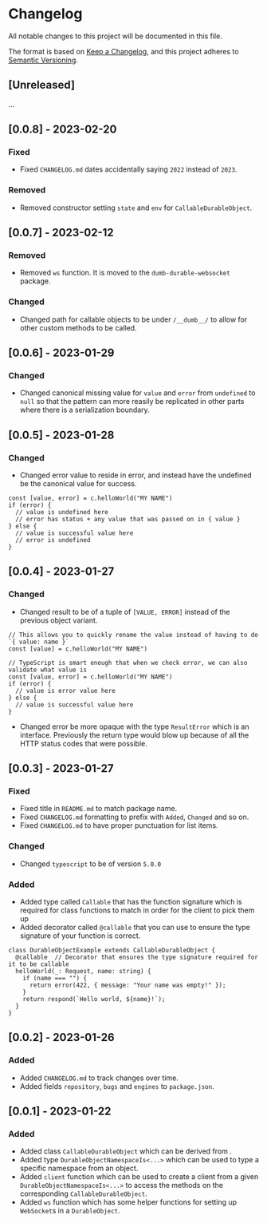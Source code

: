 # Changelog

All notable changes to this project will be documented in this file.

The format is based on [Keep a Changelog](https://keepachangelog.com/en/1.0.0/),
and this project adheres to [Semantic Versioning](https://semver.org/spec/v2.0.0.html).

## [Unreleased]

...

## [0.0.8] - 2023-02-20

### Fixed

- Fixed `CHANGELOG.md` dates accidentally saying `2022` instead of `2023`.

### Removed

- Removed constructor setting `state` and `env` for `CallableDurableObject`.

## [0.0.7] - 2023-02-12

### Removed

- Removed `ws` function. It is moved to the `dumb-durable-websocket` package.

### Changed

- Changed path for callable objects to be under `/__dumb__/` to allow for other custom methods to be called.

## [0.0.6] - 2023-01-29

### Changed

- Changed canonical missing value for `value` and `error` from `undefined` to `null` so that the pattern can more reasily be replicated in other parts where there is a serialization boundary. 

## [0.0.5] - 2023-01-28

### Changed

- Changed error value to reside in error, and instead have the undefined be the canonical value for success.
```tsx
const [value, error] = c.helloWorld("MY NAME")
if (error) {
  // value is undefined here
  // error has status + any value that was passed on in { value }
} else {
  // value is successful value here
  // error is undefined
}
```

## [0.0.4] - 2023-01-27

### Changed

- Changed result to be of a tuple of `[VALUE, ERROR]` instead of the previous object variant.
```tsx
// This allows you to quickly rename the value instead of having to do `{ value: name }`
const [value] = c.helloWorld("MY NAME")

// TypeScript is smart enough that when we check error, we can also validate what value is
const [value, error] = c.helloWorld("MY NAME")
if (error) {
  // value is error value here
} else {
  // value is successful value here
}
```
- Changed error be more opaque with the type `ResultError` which is an interface. Previously the return type would blow up because of all the HTTP status codes that were possible.

## [0.0.3] - 2023-01-27

### Fixed

- Fixed title in `README.md` to match package name.
- Fixed `CHANGELOG.md` formatting to prefix with `Added`, `Changed` and so on.
- Fixed `CHANGELOG.md` to have proper punctuation for list items.

### Changed

- Changed `typescript` to be of version `5.0.0`

### Added

- Added type called `Callable` that has the function signature which is required for class functions to match in order for the client to pick them up
- Added decorator called `@callable` that you can use to ensure the type signature of your function is correct.
```tsx
class DurableObjectExample extends CallableDurableObject {
  @callable  // Decorator that ensures the type signature required for it to be callable
  helloWorld(_: Request, name: string) {
    if (name === "") {
      return error(422, { message: "Your name was empty!" });
    }
    return respond(`Hello world, ${name}!`);
  }
}
```


## [0.0.2] - 2023-01-26

### Added

- Added `CHANGELOG.md` to track changes over time.
- Added fields `repository`, `bugs` and `engines` to `package.json`.

## [0.0.1] - 2023-01-22

### Added

- Added class `CallableDurableObject` which can be derived from .
- Added type `DurableObjectNamespaceIs<...>` which can be used to type a specific namespace from an object.
- Added `client` function which can be used to create a client from a given `DurableObjectNamespaceIs<...>` to access the methods on the corresponding `CallableDurableObject`.
- Added `ws` function which has some helper functions for setting up `WebSocket`s in a `DurableObject`.